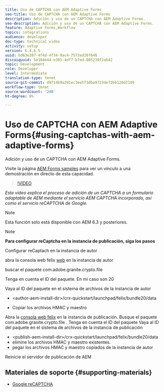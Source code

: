 ```yaml
---
title: Uso de CAPTCHA con AEM Adaptive Forms
seo-title: Uso de CAPTCHA con AEM Adaptive Forms
description: Adición y uso de un CAPTCHA con AEM Adaptive Forms.
seo-description: Adición y uso de un CAPTCHA con AEM Adaptive Forms.
feature: Adaptive Forms,Workflow
topics: integrations
audience: developer
doc-type: technical video
activity: setup
version: 6.4,6.5
uuid: bd63e207-4f4d-4f34-9ac4-7572ed26f646
discoiquuid: 5e184e44-e385-4df7-b7ed-085239f2a642
topic: Development
role: Developer
level: Intermediate
translation-type: tm+mt
source-git-commit: d9714b9a291ec3ee5f3dba9723de72bb120d2149
workflow-type: tm+mt
source-wordcount: '248'
ht-degree: 0%

---
```



# Uso de CAPTCHA con AEM Adaptive Forms{#using-captchas-with-aem-adaptive-forms}

Adición y uso de un CAPTCHA con AEM Adaptive Forms.

Visite la página [AEM Forms samples](https://forms.enablementadobe.com/content/samples/samples.html?query=0) para ver un vínculo a una demostración en directo de esta capacidad.

>[!VIDEO](https://video.tv.adobe.com/v/18336/?quality=9&learn=on)

*Este vídeo explica el proceso de adición de un CAPTCHA a un formulario adaptable de AEM mediante el servicio AEM CAPTCHA incorporado, así como el servicio reCAPTCHA de Google.*

>[!NOTE]
>
>Esta función solo está disponible con AEM 6.3 y posteriores.

>[!NOTE]
>
>**Para configurar reCaptcha en la instancia de publicación, siga los pasos**
>
>Configurar reCaptach en la instancia de autor
>
>abra la consola web felix [web](http://localhost:4502/system/console/bundles) en la instancia de autor
>
>buscar el paquete com.adobe.granite.crypto.file
>
>Tenga en cuenta el ID del paquete. En mi caso son 20
>
>Vaya al ID del paquete en el sistema de archivos de la instancia de autor
>
>* &lt;author-aem-install-dir>/crx-quickstart/launchpad/felix/bundle20/data
* Copiar los archivos HMAC y maestro

Abra la [consola web felix](http://localhost:4502/system/console/bundles) en la instancia de publicación. Busque el paquete com.adobe.granite.crypto.file . Tenga en cuenta el ID del paquete
Vaya al ID del paquete en el sistema de archivos de la instancia de publicación
* &lt;publish-aem-install-dir>/crx-quickstart/launchpad/felix/bundle20/data
* elimine los archivos HMAC y maestro existentes.
* pegar los archivos HMAC y maestro copiados de la instancia de autor

Reinicie el servidor de publicación de AEM

## Materiales de soporte {#supporting-materials}

* [Google reCAPTCHA](https://www.google.com/recaptcha)

